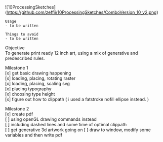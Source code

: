 ![10ProcessingSketches]  (https://github.com/zeffii/10ProcessingSketches/ComboVersion_10_v2.png)

    Usage  
    - to be written  

    Things to avoid  
    - to be written  

Objective  
To generate print ready 12 inch art, using a mix of generative and predescribed rules.
  
Milestone 1  
[x] get basic drawing happening  
[x] loading, placing, rotating raster  
[x] loading, placing, scaling svg  
[x] placing typography  
[x] choosing type height  
[x] figure out how to clippath ( i used a fatstroke nofill ellipse instead. )  
  
Milestone 2  
[x] create pdf  
[ ] using openGL drawing commands instead  
[ ] including dashed lines and some time of optimal clippath  
[ ] get generative 3d artwork going on
[ ] draw to window, modify some variables and then write pdf